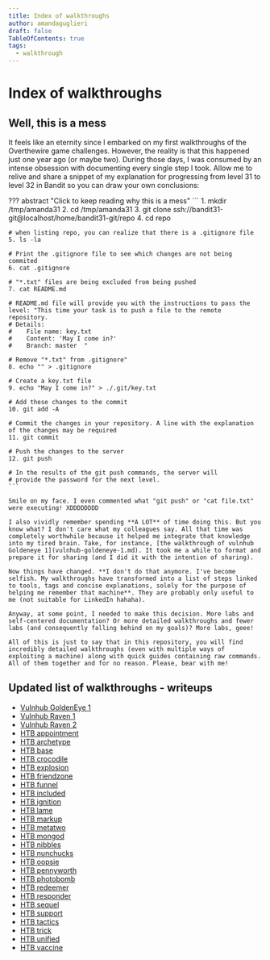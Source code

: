 ```yaml
---
title: Index of walkthroughs
author: amandaguglieri
draft: false
TableOfContents: true
tags:
  - walkthrough
---
```


# Index of walkthroughs

## Well, this is a mess

It feels like an eternity since I embarked on my first walkthroughs of the Overthewire game challenges. However, the reality is that this happened just one year ago (or maybe two). During those days, I was consumed by an intense obsession with documenting every single step I took. Allow me to relive and share a snippet of my explanation for progressing from level 31 to level 32 in Bandit so you can draw your own conclusions:

??? abstract "Click to keep reading why this is a mess"
	```
	1. mkdir /tmp/amanda31
	2. cd /tmp/amanda31
	3. git clone ssh://bandit31-git@localhost/home/bandit31-git/repo
	4. cd repo
	
	# when listing repo, you can realize that there is a .gitignore file
	5. ls -la
	
	# Print the .gitignore file to see which changes are not being commited
	6. cat .gitignore
	
	# "*.txt" files are being excluded from being pushed
	7. cat README.md
	
	# README.md file will provide you with the instructions to pass the level: "This time your task is to push a file to the remote repository.
	# Details:
	#    File name: key.txt
	#    Content: 'May I come in?'
	#    Branch: master  "
	
	# Remove "*.txt" from .gitignore"
	8. echo "" > .gitignore
	
	# Create a key.txt file
	9. echo "May I come in?" > ./.git/key.txt
	
	# Add these changes to the commit
	10. git add -A
	
	# Commit the changes in your repository. A line with the explanation of the changes may be required
	11. git commit
	
	# Push the changes to the server
	12. git push
	
	# In the results of the git push commands, the server will 
	# provide the password for the next level.
	```

	Smile on my face. I even commented what "git push" or "cat file.txt" were executing! XDDDDDDDD
	
	I also vividly remember spending **A LOT** of time doing this. But you know what? I don't care what my colleagues say. All that time was completely worthwhile because it helped me integrate that knowledge into my tired brain. Take, for instance, [the walkthrough of vulnhub Goldeneye 1](vulnhub-goldeneye-1.md). It took me a while to format and prepare it for sharing (and I did it with the intention of sharing).
		
	Now things have changed. **I don't do that anymore. I've become selfish. My walkthroughs have transformed into a list of steps linked to tools, tags and concise explanations, solely for the purpose of helping me remember that machine**. They are probably only useful to me (not suitable for LinkedIn hahaha). 
	
	Anyway, at some point, I needed to make this decision. More labs and self-centered documentation? Or more detailed walkthroughs and fewer labs (and consequently falling behind on my goals)? More labs, geee!
	
	All of this is just to say that in this repository, you will find incredibly detailed walkthroughs (even with multiple ways of exploiting a machine) along with quick guides containing raw commands. All of them together and for no reason. Please, bear with me!


## Updated list of walkthroughs - writeups

-   [Vulnhub GoldenEye 1](https://amandaguglieri.github.io/hackinglife/vulnhub-goldeneye-1/)
-   [Vulnhub Raven 1](https://amandaguglieri.github.io/hackinglife/vulnhub-raven-1/)
-   [Vulnhub Raven 2](https://amandaguglieri.github.io/hackinglife/vulnhub-raven-2/)
-   [HTB appointment](https://amandaguglieri.github.io/hackinglife/htb-appointment/)
-   [HTB archetype](https://amandaguglieri.github.io/hackinglife/htb-archetype/)
-   [HTB base](https://amandaguglieri.github.io/hackinglife/htb-base/)
-   [HTB crocodile](https://amandaguglieri.github.io/hackinglife/htb-crocodile/)
-   [HTB explosion](https://amandaguglieri.github.io/hackinglife/htb-explosion/)
-   [HTB friendzone](https://amandaguglieri.github.io/hackinglife/htb-friendzone/)
-   [HTB funnel](https://amandaguglieri.github.io/hackinglife/htb-funnel/)
-   [HTB included](https://amandaguglieri.github.io/hackinglife/htb-included/)
-   [HTB ignition](https://amandaguglieri.github.io/hackinglife/htb-ignition/)
-   [HTB lame](https://amandaguglieri.github.io/hackinglife/htb-lame/)
-   [HTB markup](https://amandaguglieri.github.io/hackinglife/htb-markup/)
-   [HTB metatwo](https://amandaguglieri.github.io/hackinglife/htb-metatwo/)
-   [HTB mongod](https://amandaguglieri.github.io/hackinglife/htb-mongod/)
-  [HTB nibbles](htb-nibbles.md)
- [HTB nunchucks](htb-nunchucks.md)
-   [HTB oopsie](https://amandaguglieri.github.io/hackinglife/htb-oopsie/)
-   [HTB pennyworth](https://amandaguglieri.github.io/hackinglife/htb-pennyworth/)
-   [HTB photobomb](https://amandaguglieri.github.io/hackinglife/htb-photobomb/)
-   [HTB redeemer](https://amandaguglieri.github.io/hackinglife/htb-redeemer/)
-   [HTB responder](https://amandaguglieri.github.io/hackinglife/htb-responder/)
-   [HTB sequel](https://amandaguglieri.github.io/hackinglife/htb-sequel/)
-   [HTB support](https://amandaguglieri.github.io/hackinglife/htb-support/)
-   [HTB tactics](https://amandaguglieri.github.io/hackinglife/htb-tactics/)
-   [HTB trick](https://amandaguglieri.github.io/hackinglife/htb-trick/)
-   [HTB unified](https://amandaguglieri.github.io/hackinglife/htb-unified/)
-   [HTB vaccine](https://amandaguglieri.github.io/hackinglife/htb-vaccine/)


